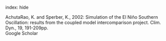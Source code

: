 index: hide

<div class="Citation">

  <div class="Citation-body">
    <div class="Citation-text">AchutaRao, K. and Sperber, K., 2002: Simulation of the El Niño Southern Oscillation: results from the coupled model intercomparison project. <span class="Article-journal">Clim. Dyn., </span><span class="Article-volume">19, </span>191-209pp.</div>
    <div class="Citation-links">
      <div class="CitationLink" data-href="https://scholar.google.com/scholar?q=Simulation+of+the+El+Ni%C3%B1o+Southern+Oscillation%3A+results+from+the+coupled+model+intercomparison+project">
        <div class="CitationLink-icon CitationLink-Scholar"></div>
        <div class="CitationLink-text">Google Scholar</div>
      </div>
    </div>
  </div>
</div>


<div class="Citation-copy">

</div>